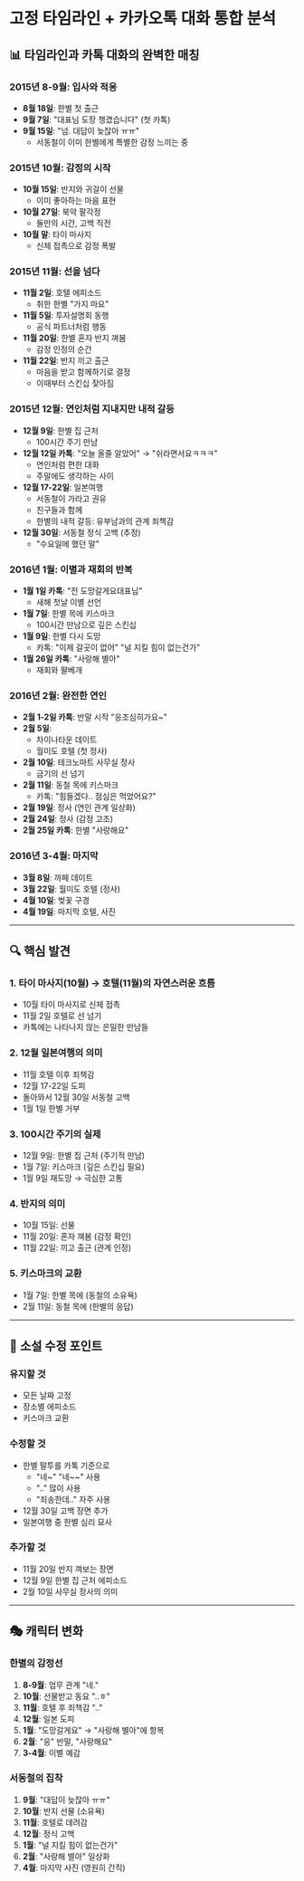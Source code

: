 # 고정 타임라인 + 카카오톡 대화 통합 분석

## 📊 타임라인과 카톡 대화의 완벽한 매칭

### 2015년 8-9월: 입사와 적응
- **8월 18일**: 한별 첫 출근
- **9월 7일**: "대표님 도장 챙겼습니다" (첫 카톡)
- **9월 15일**: "넘. 대답이 늦잖아 ㅠㅠ"
  - 서동철이 이미 한별에게 특별한 감정 느끼는 중

### 2015년 10월: 감정의 시작
- **10월 15일**: 반지와 귀걸이 선물
  - 이미 좋아하는 마음 표현
- **10월 27일**: 북악 팔각정
  - 둘만의 시간, 고백 직전
- **10월 말**: 타이 마사지
  - 신체 접촉으로 감정 폭발

### 2015년 11월: 선을 넘다
- **11월 2일**: 호텔 에피소드
  - 취한 한별 "가지 마요"
- **11월 5일**: 투자설명회 동행
  - 공식 파트너처럼 행동
- **11월 20일**: 한별 혼자 반지 껴봄
  - 감정 인정의 순간
- **11월 22일**: 반지 끼고 출근
  - 마음을 받고 함께하기로 결정
  - 이때부터 스킨십 잦아짐

### 2015년 12월: 연인처럼 지내지만 내적 갈등
- **12월 9일**: 한별 집 근처
  - 100시간 주기 만남
- **12월 12일 카톡**: "오늘 올줄 알았어" → "쉬라면서요ㅋㅋㅋ"
  - 연인처럼 편한 대화
  - 주말에도 생각하는 사이
- **12월 17-22일**: 일본여행
  - 서동철이 가라고 권유
  - 친구들과 함께
  - 한별의 내적 갈등: 유부남과의 관계 죄책감
- **12월 30일**: 서동철 정식 고백 (추정)
  - "수요일에 했던 말"

### 2016년 1월: 이별과 재회의 반복
- **1월 1일 카톡**: "전 도망갈게요대표님"
  - 새해 첫날 이별 선언
- **1월 7일**: 한별 목에 키스마크
  - 100시간 만남으로 깊은 스킨십
- **1월 9일**: 한별 다시 도망
  - 카톡: "이제 갈곳이 없어" "널 지킬 힘이 없는건가"
- **1월 26일 카톡**: "사랑해 별아"
  - 재회와 팔베개

### 2016년 2월: 완전한 연인
- **2월 1-2일 카톡**: 반말 시작 "응조심히가요~"
- **2월 5일**:
  - 차이나타운 데이트
  - 월미도 호텔 (첫 정사)
- **2월 10일**: 테크노마트 사무실 정사
  - 금기의 선 넘기
- **2월 11일**: 동철 목에 키스마크
  - 카톡: "힘들겠다.. 점심은 먹었어요?"
- **2월 19일**: 정사 (연인 관계 일상화)
- **2월 24일**: 정사 (감정 고조)
- **2월 25일 카톡**: 한별 "사랑해요"

### 2016년 3-4월: 마지막
- **3월 8일**: 까페 데이트
- **3월 22일**: 월미도 호텔 (정사)
- **4월 10일**: 벚꽃 구경
- **4월 19일**: 마지막 호텔, 사진

---

## 🔍 핵심 발견

### 1. 타이 마사지(10월) → 호텔(11월)의 자연스러운 흐름
- 10월 타이 마사지로 신체 접촉
- 11월 2일 호텔로 선 넘기
- 카톡에는 나타나지 않는 은밀한 만남들

### 2. 12월 일본여행의 의미
- 11월 호텔 이후 죄책감
- 12월 17-22일 도피
- 돌아와서 12월 30일 서동철 고백
- 1월 1일 한별 거부

### 3. 100시간 주기의 실제
- 12월 9일: 한별 집 근처 (주기적 만남)
- 1월 7일: 키스마크 (깊은 스킨십 필요)
- 1월 9일 재도망 → 극심한 고통

### 4. 반지의 의미
- 10월 15일: 선물
- 11월 20일: 혼자 껴봄 (감정 확인)
- 11월 22일: 끼고 출근 (관계 인정)

### 5. 키스마크의 교환
- 1월 7일: 한별 목에 (동철의 소유욕)
- 2월 11일: 동철 목에 (한별의 응답)

---

## 📝 소설 수정 포인트

### 유지할 것
- 모든 날짜 고정
- 장소별 에피소드
- 키스마크 교환

### 수정할 것
- 한별 말투를 카톡 기준으로
  - "네~" "네~~" 사용
  - ".." 많이 사용
  - "죄송한데.." 자주 사용
- 12월 30일 고백 장면 추가
- 일본여행 중 한별 심리 묘사

### 추가할 것
- 11월 20일 반지 껴보는 장면
- 12월 9일 한별 집 근처 에피소드
- 2월 10일 사무실 정사의 의미

---

## 🎭 캐릭터 변화

### 한별의 감정선
1. **8-9월**: 업무 관계 "네."
2. **10월**: 선물받고 동요 "..ㅎ"
3. **11월**: 호텔 후 죄책감 ".."
4. **12월**: 일본 도피
5. **1월**: "도망갈게요" → "사랑해 별아"에 항복
6. **2월**: "응" 반말, "사랑해요"
7. **3-4월**: 이별 예감

### 서동철의 집착
1. **9월**: "대답이 늦잖아 ㅠㅠ"
2. **10월**: 반지 선물 (소유욕)
3. **11월**: 호텔로 데려감
4. **12월**: 정식 고백
5. **1월**: "널 지킬 힘이 없는건가"
6. **2월**: "사랑해 별아" 일상화
7. **4월**: 마지막 사진 (영원히 간직)